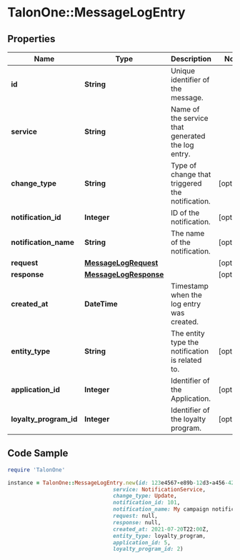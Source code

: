 # TalonOne::MessageLogEntry

## Properties

Name | Type | Description | Notes
------------ | ------------- | ------------- | -------------
**id** | **String** | Unique identifier of the message. | 
**service** | **String** | Name of the service that generated the log entry. | 
**change_type** | **String** | Type of change that triggered the notification. | [optional] 
**notification_id** | **Integer** | ID of the notification. | [optional] 
**notification_name** | **String** | The name of the notification. | [optional] 
**request** | [**MessageLogRequest**](MessageLogRequest.md) |  | [optional] 
**response** | [**MessageLogResponse**](MessageLogResponse.md) |  | [optional] 
**created_at** | **DateTime** | Timestamp when the log entry was created. | 
**entity_type** | **String** | The entity type the notification is related to.  | [optional] 
**application_id** | **Integer** | Identifier of the Application. | [optional] 
**loyalty_program_id** | **Integer** | Identifier of the loyalty program. | [optional] 

## Code Sample

```ruby
require 'TalonOne'

instance = TalonOne::MessageLogEntry.new(id: 123e4567-e89b-12d3-a456-426614174000,
                                 service: NotificationService,
                                 change_type: Update,
                                 notification_id: 101,
                                 notification_name: My campaign notification,
                                 request: null,
                                 response: null,
                                 created_at: 2021-07-20T22:00Z,
                                 entity_type: loyalty_program,
                                 application_id: 5,
                                 loyalty_program_id: 2)
```


